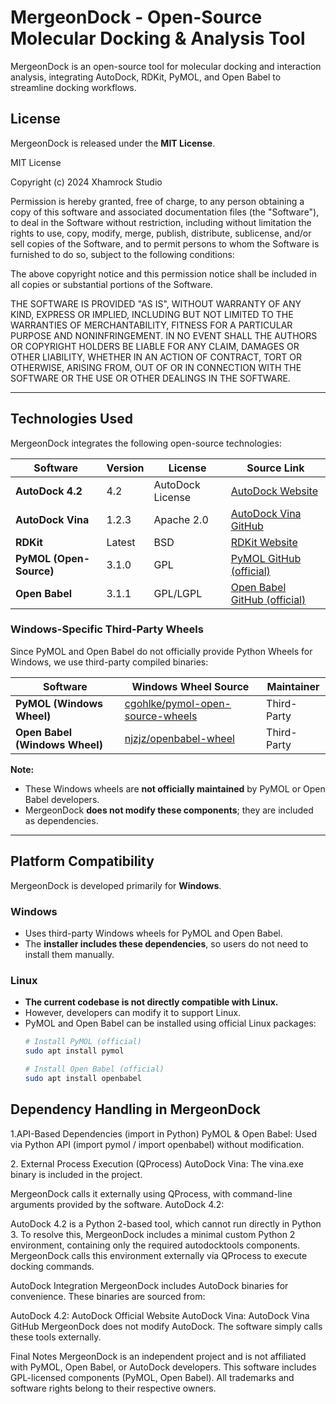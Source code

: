 # MergeonDock - Open-Source Molecular Docking & Analysis Tool  

MergeonDock is an open-source tool for molecular docking and interaction analysis, integrating AutoDock, RDKit, PyMOL, and Open Babel to streamline docking workflows.

## **License**
MergeonDock is released under the **MIT License**.

MIT License

Copyright (c) 2024 Xhamrock Studio

Permission is hereby granted, free of charge, to any person obtaining a copy
of this software and associated documentation files (the "Software"), to deal
in the Software without restriction, including without limitation the rights
to use, copy, modify, merge, publish, distribute, sublicense, and/or sell
copies of the Software, and to permit persons to whom the Software is
furnished to do so, subject to the following conditions:

The above copyright notice and this permission notice shall be included in all
copies or substantial portions of the Software.

THE SOFTWARE IS PROVIDED "AS IS", WITHOUT WARRANTY OF ANY KIND, EXPRESS OR
IMPLIED, INCLUDING BUT NOT LIMITED TO THE WARRANTIES OF MERCHANTABILITY,
FITNESS FOR A PARTICULAR PURPOSE AND NONINFRINGEMENT. IN NO EVENT SHALL THE
AUTHORS OR COPYRIGHT HOLDERS BE LIABLE FOR ANY CLAIM, DAMAGES OR OTHER
LIABILITY, WHETHER IN AN ACTION OF CONTRACT, TORT OR OTHERWISE, ARISING FROM,
OUT OF OR IN CONNECTION WITH THE SOFTWARE OR THE USE OR OTHER DEALINGS IN THE
SOFTWARE.



---

## **Technologies Used**
MergeonDock integrates the following open-source technologies:

| Software         | Version  | License | Source Link |
|-----------------|---------|---------|-------------|
| **AutoDock 4.2** | 4.2     | AutoDock License | [AutoDock Website](http://autodock.scripps.edu/) |
| **AutoDock Vina** | 1.2.3  | Apache 2.0 | [AutoDock Vina GitHub](https://github.com/ccsb-scripps/AutoDock-Vina) |
| **RDKit**       | Latest  | BSD | [RDKit Website](https://www.rdkit.org/) |
| **PyMOL (Open-Source)** | 3.1.0 | GPL | [PyMOL GitHub (official)](https://github.com/schrodinger/pymol-open-source) |
| **Open Babel**  | 3.1.1   | GPL/LGPL | [Open Babel GitHub (official)](https://github.com/openbabel/openbabel) |

### **Windows-Specific Third-Party Wheels**
Since PyMOL and Open Babel do not officially provide Python Wheels for Windows, we use third-party compiled binaries:

| Software         | Windows Wheel Source | Maintainer |
|-----------------|----------------------|------------|
| **PyMOL (Windows Wheel)** | [cgohlke/pymol-open-source-wheels](https://github.com/cgohlke/pymol-open-source-wheels) | Third-Party |
| **Open Babel (Windows Wheel)** | [njzjz/openbabel-wheel](https://github.com/njzjz/openbabel-wheel) | Third-Party |

**Note:**  
- These Windows wheels are **not officially maintained** by PyMOL or Open Babel developers.  
- MergeonDock **does not modify these components**; they are included as dependencies.  

---

## **Platform Compatibility**
MergeonDock is developed primarily for **Windows**.

### **Windows**
- Uses third-party Windows wheels for PyMOL and Open Babel.
- The **installer includes these dependencies**, so users do not need to install them manually.

### **Linux**
- **The current codebase is not directly compatible with Linux.**  
- However, developers can modify it to support Linux.  
- PyMOL and Open Babel can be installed using official Linux packages:
  ```bash
  # Install PyMOL (official)
  sudo apt install pymol

  # Install Open Babel (official)
  sudo apt install openbabel


## **Dependency Handling in MergeonDock**
1️.API-Based Dependencies (import in Python)
 PyMOL & Open Babel: Used via Python API (import pymol / import openbabel) without modification.

2️. External Process Execution (QProcess)
 AutoDock Vina:
 The vina.exe binary is included in the project.
 
 MergeonDock calls it externally using QProcess, with command-line arguments provided by the software.
 AutoDock 4.2:

 AutoDock 4.2 is a Python 2-based tool, which cannot run directly in Python 3.
 To resolve this, MergeonDock includes a minimal custom Python 2 environment, containing only the required autodocktools components.
 MergeonDock calls this environment externally via QProcess to execute docking commands.

AutoDock Integration
MergeonDock includes AutoDock binaries for convenience. These binaries are sourced from:

AutoDock 4.2: AutoDock Official Website
AutoDock Vina: AutoDock Vina GitHub
MergeonDock does not modify AutoDock. The software simply calls these tools externally.

Final Notes
MergeonDock is an independent project and is not affiliated with PyMOL, Open Babel, or AutoDock developers.
This software includes GPL-licensed components (PyMOL, Open Babel).
All trademarks and software rights belong to their respective owners.